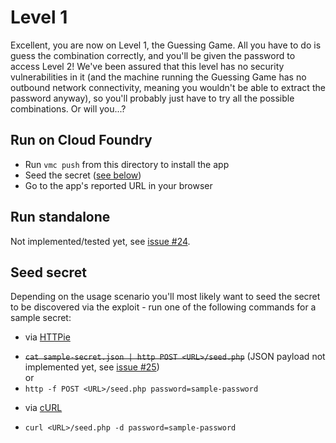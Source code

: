 # Level 1

Excellent, you are now on Level 1, the Guessing Game. All you
have to do is guess the combination correctly, and you'll be given
the password to access Level 2! We've been assured that this level
has no security vulnerabilities in it (and the machine running the
Guessing Game has no outbound network connectivity, meaning you
wouldn't be able to extract the password anyway), so you'll probably
just have to try all the possible combinations. Or will you...?

## Run on Cloud Foundry

- Run `vmc push` from this directory to install the app
- Seed the secret ([see below](#seed-secret))
- Go to the app's reported URL in your browser

## Run standalone

Not implemented/tested yet, see [issue #24](https://github.com/sopel/ctf-in-a-box/issues/24).

## Seed secret

Depending on the usage scenario you'll most likely want to seed the secret to be 
discovered via the exploit - run one of the following commands for a sample secret:

* via [HTTPie](https://github.com/jkbr/httpie)
 - ~~`cat sample-secret.json | http POST <URL>/seed.php`~~ (JSON payload not implemented yet, see [issue #25](https://github.com/sopel/ctf-in-a-box/issues/25))  
or
 - `http -f POST <URL>/seed.php password=sample-password`

* via [cURL](http://curl.haxx.se/)
 - `curl <URL>/seed.php -d password=sample-password`
